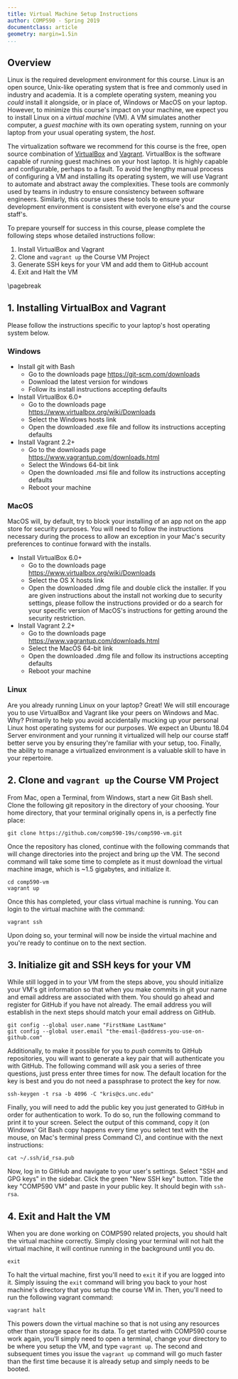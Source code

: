 ```yaml
---
title: Virtual Machine Setup Instructions
author: COMP590 - Spring 2019
documentclass: article
geometry: margin=1.5in
...
```


## Overview 

Linux is the required development environment for this course. Linux is an open source, Unix-like operating system that is free and commonly used in industry and academia. It is a complete operating system, meaning you *could* install it alongside, or in place of, Windows or MacOS on your laptop. However, to minimize this course's impact on your machine, we expect you to install Linux on a *virtual machine* (VM). A VM simulates another computer, a *guest machine* with its own operating system, running on your laptop from your usual operating system, the *host*.

The virtualization software we recommend for this course is the free, open source combination of [VirtualBox](https://www.virtualbox.org/) and [Vagrant](https://www.vagrantup.com). VirtualBox is the software capable of running guest machines on your host laptop. It is highly capable and configurable, perhaps to a fault. To avoid the lengthy manual process of configuring a VM and installing its operating system, we will use Vagrant to automate and abstract away the complexities. These tools are commonly used by teams in industry to ensure consistency between software engineers. Similarly, this course uses these tools to ensure your development environment is consistent with everyone else's and the course staff's.

To prepare yourself for success in this course, please complete the following steps whose detailed instructions follow:

1. Install VirtualBox and Vagrant
2. Clone and `vagrant up` the Course VM Project
3. Generate SSH keys for your VM and add them to GitHub account
4. Exit and Halt the VM

\pagebreak

## 1. Installing VirtualBox and Vagrant

Please follow the instructions specific to your laptop's host operating system below.

### Windows
- Install git with Bash
	- Go to the downloads page <https://git-scm.com/downloads>
	- Download the latest version for windows
	- Follow its install instructions accepting defaults
- Install VirtualBox 6.0+
	- Go to the downloads page <https://www.virtualbox.org/wiki/Downloads>
	- Select the Windows hosts link
	- Open the downloaded .exe file and follow its instructions accepting defaults
- Install Vagrant 2.2+
	- Go to the downloads page <https://www.vagrantup.com/downloads.html>
	- Select the Windows 64-bit link
	- Open the downloaded .msi file and follow its instructions accepting defaults
	- Reboot your machine

### MacOS

MacOS will, by default, try to block your installing of an app not on the app store for security purposes. You will need to follow the instructions necessary during the process to allow an exception in your Mac's security preferences to continue forward with the installs.

- Install VirtualBox 6.0+
	- Go to the downloads page <https://www.virtualbox.org/wiki/Downloads>
	- Select the OS X hosts link
	- Open the downloaded .dmg file and double click the installer. If you are given instructions about the install not working due to security settings, please follow the instructions provided or do a search for your specific version of MacOS's instructions for getting around the security restriction.
- Install Vagrant 2.2+
	- Go to the downloads page <https://www.vagrantup.com/downloads.html>
	- Select the MacOS 64-bit link
	- Open the downloaded .dmg file and follow its instructions accepting defaults
	- Reboot your machine

### Linux

Are you already running Linux on your laptop? Great! We will still encourage you to use VirtualBox and Vagrant like your peers on Windows and Mac. Why? Primarily to help you avoid accidentally mucking up your personal Linux host operating systems for our purposes. We expect an Ubuntu 18.04 Server environment and your running it virtualized will help our course staff better serve you by ensuring they're familiar with your setup, too. Finally, the ability to manage a virtualized environment is a valuable skill to have in your repertoire.

## 2. Clone and `vagrant up` the Course VM Project

From Mac, open a Terminal, from Windows, start a new Git Bash shell. Clone the following git repository in the directory of your choosing. Your home directory, that your terminal originally opens in, is a perfectly fine place:

    git clone https://github.com/comp590-19s/comp590-vm.git

Once the repository has cloned, continue with the following commands that will change directories into the project and bring *up* the VM. The second command will take some time to complete as it must download the virtual machine image, which is ~1.5 gigabytes, and initialize it.

    cd comp590-vm
    vagrant up
    
Once this has completed, your class virtual machine is running. You can login to the virtual machine with the command:

    vagrant ssh

Upon doing so, your terminal will now be inside the virtual machine and you're ready to continue on to the next section.

## 3. Initialize git and SSH keys for your VM

While still logged in to your VM from the steps above, you should initialize your VM's git information so that when you make commits in git your name and email address are associated with them. You should go ahead and register for GitHub if you have not already. The email address you will establish in the next steps should match your email address on GitHub.

    git config --global user.name "FirstName LastName"
    git config --global user.email "the-email-@address-you-use-on-github.com"

Additionally, to make it possible for you to *push* commits to GitHub repositories, you will want to generate a key pair that will authenticate you with GitHub. The following command will ask you a series of three questions, just press enter three times for now. The default location for the key is best and you do not need a passphrase to protect the key for now.

    ssh-keygen -t rsa -b 4096 -C "kris@cs.unc.edu"

Finally, you will need to add the public key you just generated to GitHub in order for authentication to work. To do so, run the following command to print it to your screen. Select the output of this command, copy it (on Windows' Git Bash copy happens every time you select text with the mouse, on Mac's terminal press Command C), and continue with the next instructions:

    cat ~/.ssh/id_rsa.pub

Now, log in to GitHub and navigate to your user's settings. Select "SSH and GPG keys" in the sidebar. Click the green "New SSH key" button. Title the key "COMP590 VM" and paste in your public key. It should begin with `ssh-rsa`.

## 4. Exit and Halt the VM

When you are done working on COMP590 related projects, you should halt the virtual machine correctly. Simply closing your terminal will not halt the virtual machine, it will continue running in the background until you do.

    exit

To halt the virtual machine, first you'll need to `exit` it if you are logged into it. Simply issuing the `exit` command will bring you back to your host machine's directory that you setup the course VM in. Then, you'll need to run the following vagrant command:

    vagrant halt

This powers down the virtual machine so that is not using any resources other than storage space for its data. To get started with COMP590 course work again, you'll simply need to open a terminal, change your directory to be where you setup the VM, and type `vagrant up`. The second and subsequent times you issue the `vagrant up` command will go much faster than the first time because it is already setup and simply needs to be booted.
